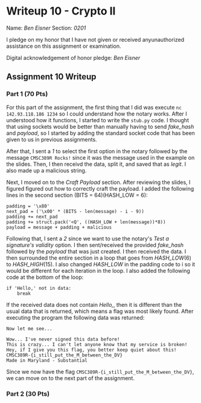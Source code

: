 Writeup 10 - Crypto II
=====

Name: *Ben Eisner*
Section: *0201*

I pledge on my honor that I have not given or received anyunauthorized assistance on this assignment or examination.

Digital acknowledgement of honor pledge: *Ben Eisner*

## Assignment 10 Writeup

### Part 1 (70 Pts)

For this part of the assignment, the first thing that I did was execute `nc 142.93.118.186 1234` so I could understand how the notary works. After I understood how it functions, I started to write the `stub.py` code. I thought that using sockets would be better than manually having to send *fake_hash* and *payload*, so I started by adding the standard socket code that has been given to us in previous assignments.

After that, I sent a *1* to select the first option in the notary followed by the message `CMSC389R Rocks!` since it was the message used in the example on the slides. Then, I then receivd the data, split it, and saved that as *legit*. I also made up a malicious string.

Next, I moved on to the *Craft Payload* section. After reviewing the slides, I figured figured out how to correctly craft the payload. I added the following lines in the second section (BITS = 64)(HASH_LOW = 6):

```
padding = '\x80'
next_pad = ('\x00' * (BITS - len(message) - i - 9))
padding += next_pad
padding += struct.pack('<Q', ((HASH_LOW + len(message))*8))
payload = message + padding + malicious
```

Following that, I sent a *2* since we want to use the notary's *Test a signature's validity* option. I then sent/received the provided *fake_hash* followed by the *payload* that was just created. I then received the data. I then surrounded the entire section in a loop that goes from *HASH_LOW*(6) to *HASH_HIGH*(15). I also changed *HASH_LOW* in the padding code to i so it would be different for each iteration in the loop. I also added the following code at the bottom of the loop:

```
if 'Hello,' not in data:
    break
```
If the received data does not contain *Hello,*, then it is different than the usual data that is returned, which means a flag was most likely found. After executing the program the following data was returned:

```
Now let me see...

Wow... I've never signed this data before!
This is crazy... I can't let anyone know that my service is broken!
Hey, if I give you this flag, you better keep quiet about this!
CMSC389R-{i_still_put_the_M_between_the_DV}
Made in Maryland - Substantial
```

Since we now have the flag `CMSC389R-{i_still_put_the_M_between_the_DV}`, we can move on to the next part of the assignment.


### Part 2 (30 Pts)
